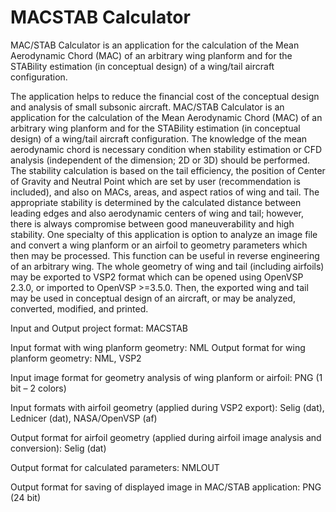 # MACSTAB Calculator
MAC/STAB Calculator is an application for the calculation of the Mean Aerodynamic Chord (MAC) of an arbitrary wing planform and for the STABility estimation (in conceptual design) of a wing/tail aircraft configuration.


The application helps to reduce the financial cost of the conceptual design and analysis of small subsonic aircraft. MAC/STAB Calculator is an application for the calculation of the Mean Aerodynamic Chord (MAC) of an arbitrary wing planform and for the STABility estimation (in conceptual design) of a wing/tail aircraft configuration. The knowledge of the mean aerodynamic chord is necessary condition when stability estimation or CFD analysis (independent of the dimension; 2D or 3D) should be performed. The stability calculation is based on the tail efficiency, the position of Center of Gravity and Neutral Point which are set by user (recommendation is included), and also on MACs, areas, and aspect ratios of wing and tail. The appropriate stability is determined by the calculated distance between leading edges and also aerodynamic centers of wing and tail; however, there is always compromise between good maneuverability and high stability. One specialty of this application is option to analyze an image file and convert a wing planform or an airfoil to geometry parameters which then may be processed. This function can be useful in reverse engineering of an arbitrary wing. The whole geometry of wing and tail (including airfoils) may be exported to VSP2 format which can be opened using OpenVSP 2.3.0, or imported to OpenVSP >=3.5.0. Then, the exported wing and tail may be used in conceptual design of an aircraft, or may be analyzed, converted, modified, and printed.


Input and Output project format: MACSTAB

Input format with wing planform geometry: NML Output format for wing planform geometry: NML, VSP2

Input image format for geometry analysis of wing planform or airfoil: PNG (1 bit – 2 colors)

Input formats with airfoil geometry (applied during VSP2 export): Selig (dat), Lednicer (dat), NASA/OpenVSP (af)

Output format for airfoil geometry (applied during airfoil image analysis and conversion): Selig (dat)

Output format for calculated parameters: NMLOUT

Output format for saving of displayed image in MAC/STAB application: PNG (24 bit)
